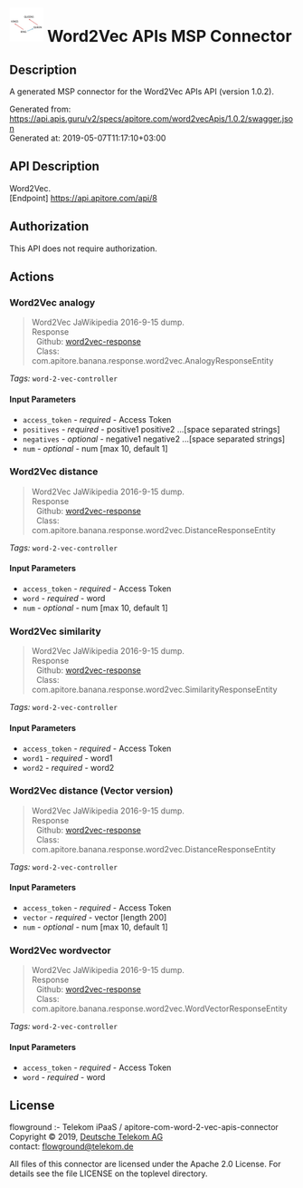 # ![LOGO](logo.png) Word2Vec APIs MSP Connector

## Description

A generated MSP connector for the Word2Vec APIs API (version 1.0.2).

Generated from: https://api.apis.guru/v2/specs/apitore.com/word2vecApis/1.0.2/swagger.json<br/>
Generated at: 2019-05-07T11:17:10+03:00

## API Description

Word2Vec.<BR />[Endpoint] https://api.apitore.com/api/8

## Authorization

This API does not require authorization.

## Actions

### Word2Vec analogy

> Word2Vec JaWikipedia 2016-9-15 dump.<BR />Response<BR />&nbsp; Github: <a href="https://github.com/keigohtr/apitore-response-parent/tree/master/word2vec-response">word2vec-response</a><BR />&nbsp; Class: com.apitore.banana.response.word2vec.AnalogyResponseEntity<BR />

*Tags:* `word-2-vec-controller`

#### Input Parameters
* `access_token` - _required_ - Access Token
* `positives` - _required_ - positive1 positive2 ...[space separated strings]
* `negatives` - _optional_ - negative1 negative2 ...[space separated strings]
* `num` - _optional_ - num [max 10, default 1]

### Word2Vec distance

> Word2Vec JaWikipedia 2016-9-15 dump.<BR />Response<BR />&nbsp; Github: <a href="https://github.com/keigohtr/apitore-response-parent/tree/master/word2vec-response">word2vec-response</a><BR />&nbsp; Class: com.apitore.banana.response.word2vec.DistanceResponseEntity<BR />

*Tags:* `word-2-vec-controller`

#### Input Parameters
* `access_token` - _required_ - Access Token
* `word` - _required_ - word
* `num` - _optional_ - num [max 10, default 1]

### Word2Vec similarity

> Word2Vec JaWikipedia 2016-9-15 dump.<BR />Response<BR />&nbsp; Github: <a href="https://github.com/keigohtr/apitore-response-parent/tree/master/word2vec-response">word2vec-response</a><BR />&nbsp; Class: com.apitore.banana.response.word2vec.SimilarityResponseEntity<BR />

*Tags:* `word-2-vec-controller`

#### Input Parameters
* `access_token` - _required_ - Access Token
* `word1` - _required_ - word1
* `word2` - _required_ - word2

### Word2Vec distance (Vector version)

> Word2Vec JaWikipedia 2016-9-15 dump.<BR />Response<BR />&nbsp; Github: <a href="https://github.com/keigohtr/apitore-response-parent/tree/master/word2vec-response">word2vec-response</a><BR />&nbsp; Class: com.apitore.banana.response.word2vec.DistanceResponseEntity<BR />

*Tags:* `word-2-vec-controller`

#### Input Parameters
* `access_token` - _required_ - Access Token
* `vector` - _required_ - vector [length 200]
* `num` - _optional_ - num [max 10, default 1]

### Word2Vec wordvector

> Word2Vec JaWikipedia 2016-9-15 dump.<BR />Response<BR />&nbsp; Github: <a href="https://github.com/keigohtr/apitore-response-parent/tree/master/word2vec-response">word2vec-response</a><BR />&nbsp; Class: com.apitore.banana.response.word2vec.WordVectorResponseEntity<BR />

*Tags:* `word-2-vec-controller`

#### Input Parameters
* `access_token` - _required_ - Access Token
* `word` - _required_ - word

## License

flowground :- Telekom iPaaS / apitore-com-word-2-vec-apis-connector<br/>
Copyright © 2019, [Deutsche Telekom AG](https://www.telekom.de)<br/>
contact: flowground@telekom.de

All files of this connector are licensed under the Apache 2.0 License. For details
see the file LICENSE on the toplevel directory.
